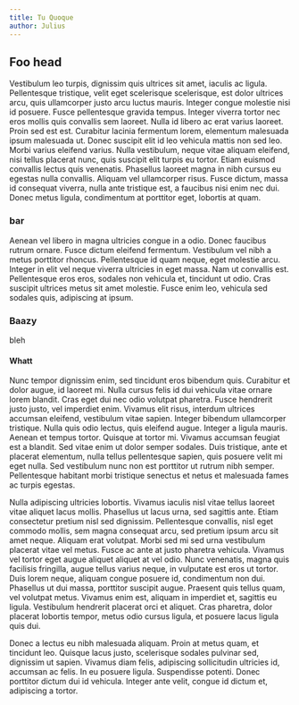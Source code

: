 ```yaml
---
title: Tu Quoque
author: Julius
---
```


## Foo head

Vestibulum leo turpis, dignissim quis ultrices sit amet, iaculis ac ligula.
Pellentesque tristique, velit eget scelerisque scelerisque, est dolor ultrices
arcu, quis ullamcorper justo arcu luctus mauris. Integer congue molestie nisi id
posuere. Fusce pellentesque gravida tempus. Integer viverra tortor nec eros
mollis quis convallis sem laoreet. Nulla id libero ac erat varius laoreet. Proin
sed est est. Curabitur lacinia fermentum lorem, elementum malesuada ipsum
malesuada ut. Donec suscipit elit id leo vehicula mattis non sed leo. Morbi
varius eleifend varius. Nulla vestibulum, neque vitae aliquam eleifend, nisi
tellus placerat nunc, quis suscipit elit turpis eu tortor. Etiam euismod
convallis lectus quis venenatis. Phasellus laoreet magna in nibh cursus eu
egestas nulla convallis. Aliquam vel ullamcorper risus. Fusce dictum, massa id
consequat viverra, nulla ante tristique est, a faucibus nisi enim nec dui. Donec
metus ligula, condimentum at porttitor eget, lobortis at quam.

### bar

Aenean vel libero in magna ultricies congue in a odio. Donec faucibus rutrum
ornare. Fusce dictum eleifend fermentum. Vestibulum vel nibh a metus porttitor
rhoncus. Pellentesque id quam neque, eget molestie arcu. Integer in elit vel
neque viverra ultricies in eget massa. Nam ut convallis est. Pellentesque eros
eros, sodales non vehicula et, tincidunt ut odio. Cras suscipit ultrices metus
sit amet molestie. Fusce enim leo, vehicula sed sodales quis, adipiscing at
ipsum.

### Baazy

bleh

#### Whatt

Nunc tempor dignissim enim, sed tincidunt eros bibendum quis. Curabitur et dolor
augue, id laoreet mi. Nulla cursus felis id dui vehicula vitae ornare lorem
blandit. Cras eget dui nec odio volutpat pharetra. Fusce hendrerit justo justo,
vel imperdiet enim. Vivamus elit risus, interdum ultrices accumsan eleifend,
vestibulum vitae sapien. Integer bibendum ullamcorper tristique. Nulla quis odio
lectus, quis eleifend augue. Integer a ligula mauris. Aenean et tempus tortor.
Quisque at tortor mi. Vivamus accumsan feugiat est a blandit. Sed vitae enim ut
dolor semper sodales. Duis tristique, ante et placerat elementum, nulla tellus
pellentesque sapien, quis posuere velit mi eget nulla. Sed vestibulum nunc non
est porttitor ut rutrum nibh semper. Pellentesque habitant morbi tristique
senectus et netus et malesuada fames ac turpis egestas.


Nulla adipiscing ultricies lobortis. Vivamus iaculis nisl vitae tellus laoreet
vitae aliquet lacus mollis. Phasellus ut lacus urna, sed sagittis ante. Etiam
consectetur pretium nisl sed dignissim. Pellentesque convallis, nisl eget
commodo mollis, sem magna consequat arcu, sed pretium ipsum arcu sit amet neque.
Aliquam erat volutpat. Morbi sed mi sed urna vestibulum placerat vitae vel
metus. Fusce ac ante at justo pharetra vehicula. Vivamus vel tortor eget augue
aliquet aliquet at vel odio. Nunc venenatis, magna quis facilisis fringilla,
augue tellus varius neque, in vulputate est eros ut tortor. Duis lorem neque,
aliquam congue posuere id, condimentum non dui. Phasellus ut dui massa,
porttitor suscipit augue. Praesent quis tellus quam, vel volutpat metus. Vivamus
enim est, aliquam in imperdiet et, sagittis eu ligula. Vestibulum hendrerit
placerat orci et aliquet. Cras pharetra, dolor placerat lobortis tempor, metus
odio cursus ligula, et posuere lacus ligula quis dui.

Donec a lectus eu nibh malesuada aliquam. Proin at metus quam, et tincidunt leo.
Quisque lacus justo, scelerisque sodales pulvinar sed, dignissim ut sapien.
Vivamus diam felis, adipiscing sollicitudin ultricies id, accumsan ac felis. In
eu posuere ligula. Suspendisse potenti. Donec porttitor dictum dui id vehicula.
Integer ante velit, congue id dictum et, adipiscing a tortor.
